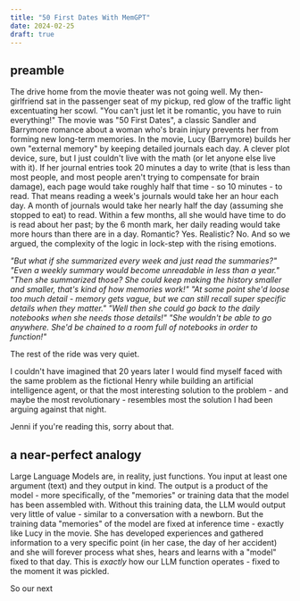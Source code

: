 ```yaml
---
title: "50 First Dates With MemGPT"
date: 2024-02-25
draft: true
---
```

## preamble
The drive home from the movie theater was not going well. My then-girlfriend sat in the passenger seat of my pickup, red glow of the traffic light excentuating her scowl. "You can't just let it be romantic, you have to ruin everything!" The movie was "50 First Dates", a classic Sandler and Barrymore romance about a woman who's brain injury prevents her from forming new long-term memories. In the movie, Lucy (Barrymore) builds her own "external memory" by keeping detailed journals each day. A clever plot device, sure, but I just couldn't live with the math (or let anyone else live with it). If her journal entries took 20 minutes a day to write (that is less than most people, and most people aren't trying to compensate for brain damage), each page would take roughly half that time - so 10 minutes - to read. That means reading a week's journals would take her an hour each day. A month of journals would take her nearly half the day (assuming she stopped to eat) to read. Within a few months, all she would have time to do is read about her past; by the 6 month mark, her daily reading would take more hours than there are in a day. Romantic? Yes. Realistic? No. And so we argued, the complexity of the logic in lock-step with the rising emotions. 

_"But what if she summarized every week and just read the summaries?" 
"Even a weekly summary would become unreadable in less than a year." 
"Then she summarized those? She could keep making the history smaller and smaller, that's kind of how memories work!" 
"At some point she'd loose too much detail - memory gets vague, but we can still recall super specific details when they matter."
"Well then she could go back to the daily notebooks when she needs those details!" 
"She wouldn't be able to go anywhere. She'd be chained to a room full of notebooks in order to function!"_

The rest of the ride was very quiet. 

I couldn't have imagined that 20 years later I would find myself faced with the  same problem as the fictional Henry while building an artificial intelligence agent, or that the most interesting solution to the problem - and maybe the most revolutionary - resembles most the solution I had been arguing against that night. 

Jenni if you're reading this, sorry about that. 

## a near-perfect analogy
Large Language Models are, in reality, just functions. You input at least one argument (text) and they output in kind. The output is a product of the model - more specifically, of the "memories" or training data that the model has been assembled with. Without this training data, the LLM would output very little of value - similar to a conversation with a newborn. 
But the training data "memories" of the model are fixed at inference time - exactly like Lucy in the movie. She has developed experiences and gathered information to a very specific point (in her case, the day of her accident) and she will forever process what shes, hears and learns with a "model" fixed to that day. This is _exactly_ how our LLM function operates - fixed to the moment it was pickled. 

So our next 
<!--stackedit_data:
eyJoaXN0b3J5IjpbNTUyODgwMjAyLC0yMDMzNzI3MTY1LC0xMz
I3MjMyNzY1LC02NTcwNjk0MzEsOTQ2NjgyODc3LDE3MDkwMTE1
NjIsMTIxOTI1MTY0MywtMTk0NzEyNTQ5OCwxMjIxNDU3Nzk4LC
0yNTU1NTI1MTYsMTg5MTkyMDQxNSwxNDgxOTE1NzE2LDEwMjU5
NTU3MjksMTE1OTUzOTk4MiwtMjU4NzE0MTYzLDk4MDc4ODc0MS
wtMTQzMDUxNDgxLDQ3NzE3ODgwMF19
-->
